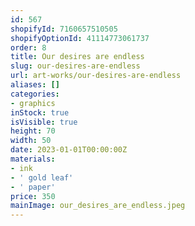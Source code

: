 ```yaml
---
id: 567
shopifyId: 7160657510505
shopifyOptionId: 41114773061737
order: 8
title: Our desires are endless
slug: our-desires-are-endless
url: art-works/our-desires-are-endless
aliases: []
categories:
- graphics
inStock: true
isVisible: true
height: 70
width: 50
date: 2023-01-01T00:00:00Z
materials:
- ink
- ' gold leaf'
- ' paper'
price: 350
mainImage: our_desires_are_endless.jpeg
---
```

